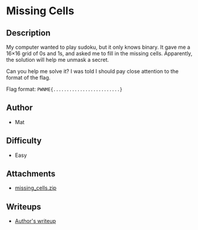 # Missing Cells

## Description 
My computer wanted to play sudoku, but it only knows binary.
It gave me a 16×16 grid of 0s and 1s, and asked me to fill in the missing cells.
Apparently, the solution will help me unmask a secret.

Can you help me solve it? I was told I should pay close attention to the format of the flag.

Flag format: `PWNME{.........................}`

## Author
- Mat

## Difficulty
- Easy

## Attachments
- [missing_cells.zip](attachments/missing_cells.zip)

## Writeups
- [Author's writeup](solve/README.md)
